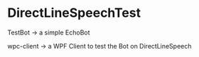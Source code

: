 # DirectLineSpeechTest

TestBot -> a simple EchoBot

wpc-client -> a WPF Client to test the Bot on DirectLineSpeech

